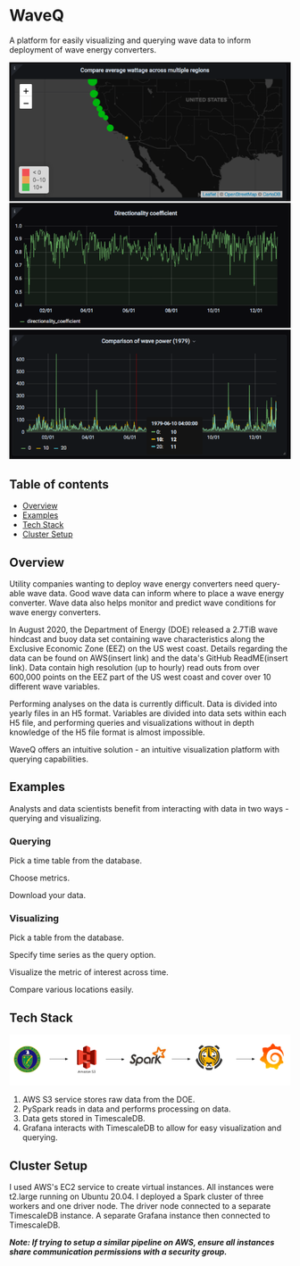 # WaveQ

A platform for easily visualizing and querying wave data to inform deployment of wave energy converters. 

![Regional](img/regional.png)
![Comparison](img/direct.png)
![Direct](img/compare.png)

## Table of contents
* [Overview](#Overview)
* [Examples](#Examples)
* [Tech Stack](#Tech-Stack)
* [Cluster Setup](#Cluster-setup)

## Overview

Utility companies wanting to deploy wave energy converters need query-able wave data. Good 
wave data can inform where to place a wave energy converter. Wave data also helps monitor 
and predict wave conditions for wave energy converters. 

In August 2020, the Department of Energy (DOE) released a 2.7TiB wave hindcast and buoy data 
set containing wave characteristics along the Exclusive Economic Zone (EEZ) on the US west coast. 
Details regarding the data can be found on AWS(insert link) and the data's GitHub ReadME(insert link).
Data contain high resolution (up to hourly) read outs from over 600,000 points on the EEZ part of 
the US west coast and cover over 10 different wave variables. 

Performing analyses on the data is currently difficult. Data is divided into yearly files
in an H5 format. Variables are divided into data sets within each H5 file, and performing 
queries and visualizations without in depth knowledge of the H5 file format is almost impossible.

WaveQ offers an intuitive solution - an intuitive visualization platform with querying capabilities.

## Examples 

Analysts and data scientists benefit from interacting with data in two ways - querying 
and visualizing. 

### Querying

Pick a time table from the database.

Choose metrics. 

Download your data.

### Visualizing 

Pick a table from the database.

Specify time series as the query option.

Visualize the metric of interest across time.

Compare various locations easily.

## Tech Stack

![Tech stack](img/tech_stack.png)

1. AWS S3 service stores raw data from the DOE.
2. PySpark reads in data and performs processing on data.
3. Data gets stored in TimescaleDB.
4. Grafana interacts with TimescaleDB to allow for easy visualization and querying.

## Cluster Setup

I used AWS's EC2 service to create virtual instances. All instances were t2.large running
on Ubuntu 20.04. I deployed a Spark cluster of three workers and one driver node. The driver 
node connected to a separate TimescaleDB instance. A separate Grafana instance then connected 
to TimescaleDB. 

***Note: If trying to setup a similar pipeline on AWS, ensure all instances share communication permissions
with a security group.*** 

